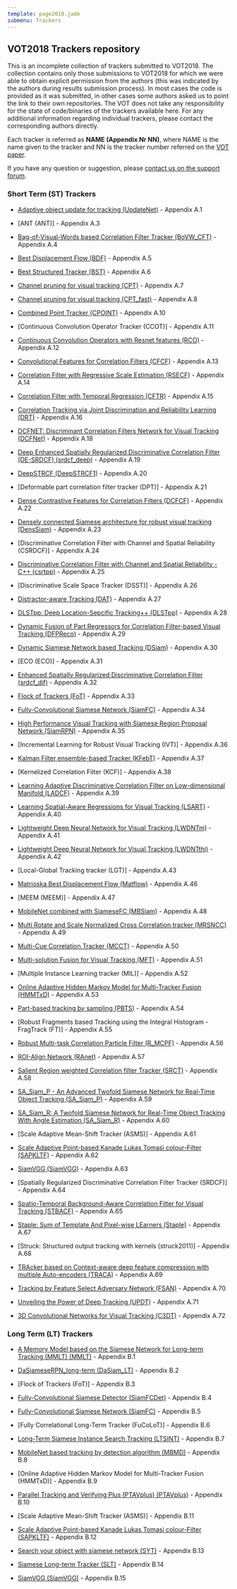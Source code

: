 ```yaml
---
template: page2018.jade
submenu: Trackers
---
```


## VOT2018 Trackers repository

This is an incomplete collection of trackers submitted to VOT2018.
The collection contains only those submissions to VOT2018 for which we were able to obtain explicit permission from the authors (this was indicated by the authors during results submission process). In most cases the code is provided as it was submitted, in other cases some authors asked us to point the link to their own repositories.
The VOT does not take any responsibility for the state of code/binaries of the trackers available here.
For any additional information regarding individual trackers, please contact the corresponding authors directly.

Each tracker is referred as **NAME (Appendix Nr NN)**, where NAME is the name given to the tracker and NN is the tracker number referred on the [VOT paper](http://votchallenge.net/vot2018/presentations/vot_2018_paper.pdf).

If you have any question or suggestion, please <a href="https://groups.google.com/forum/?hl=en#!forum/votchallenge-help"> contact us on the support forum</a>.

### Short Term (ST) Trackers

-   [Adaptive object update for tracking (UpdateNet)](http://submit.votchallenge.net/data/vot2018/UpdateNet-code-2018-06-17T13:45:20.243360.zip) - Appendix A.1

-   [ANT (ANT)] - Appendix A.3

-   [Bag-of-Visual-Words based Correlation Filter Tracker (BoVW_CFT)](http://submit.votchallenge.net/data/vot2018/BoVW_CFT-code-2018-06-16T04:17:11.495760.zip) - Appendix A.4

-   [Best Displacement Flow (BDF)](http://submit.votchallenge.net/data/vot2018/BDF-code-2018-06-18T21:38:14.605589.zip) - Appendix A.5

-   [Best Structured Tracker (BST)](http://submit.votchallenge.net/data/vot2018/BST-code-2018-06-15T16:50:58.916596.zip) - Appendix A.6

-   [Channel pruning for visual tracking (CPT)](http://submit.votchallenge.net/data/vot2018/CPT-code-2018-06-15T01:08:18.814025.zip) - Appendix A.7

-   [Channel pruning for visual tracking (CPT_fast)](http://submit.votchallenge.net/data/vot2018/CPT_fast-code-2018-06-15T01:11:31.216713.zip) - Appendix A.8

-   [Combined Point Tracker (CPOINT)](http://submit.votchallenge.net/data/vot2018/CPOINT-code-2018-06-21T14:44:42.499797.zip) - Appendix A.10

-   [Continuous Convolution Operator Tracker (CCOT)] - Appendix A.11

-   [Continuous Convolution Operators with Resnet features (RCO)](http://submit.votchallenge.net/data/vot2018/RCO-code-2018-06-15T01:24:56.238290.zip) - Appendix A.12

-   [Convolutional Features for Correlation Filters (CFCF)](http://submit.votchallenge.net/data/vot2018/CFCF-code-2018-06-15T05:14:21.197540.zip) - Appendix A.13

-   [Correlation Filter with Regressive Scale Estimation (RSECF)](http://submit.votchallenge.net/data/vot2018/RSECF-code-2018-06-21T09:25:44.936626.zip) - Appendix A.14

-   [Correlation Filter with Temporal Regression (CFTR)](http://submit.votchallenge.net/data/vot2018/CFTR-code-2018-06-15T16:19:41.307549.zip) - Appendix A.15

-   [Correlation Tracking via Joint Discrimination and Reliability Learning (DRT)](http://submit.votchallenge.net/data/vot2018/DRT-code-2018-06-20T17:38:29.447330.zip) - Appendix A.16

-   [DCFNET: Discriminant Correlation Filters Network for Visual Tracking (DCFNet)](http://submit.votchallenge.net/data/vot2018/DCFNet-code-2018-06-18T04:07:36.535105.zip) - Appendix A.18

-   [Deep Enhanced Spatially Regularized Discriminative Correlation Filter (DE-SRDCF) (srdcf_deep)](http://submit.votchallenge.net/data/vot2018/srdcf_deep-code-2018-06-15T10:05:18.515002.zip) - Appendix A.19

-   [DeepSTRCF (DeepSTRCF1)](http://submit.votchallenge.net/data/vot2018/DeepSTRCF1-code-2018-06-15T01:57:53.501380.zip) - Appendix A.20

-   [Deformable part correlation filter tracker (DPT)] - Appendix A.21

-   [Dense Contrastive Features for Correlation Filters (DCFCF)](http://submit.votchallenge.net/data/vot2018/DCFCF-code-2018-06-15T08:18:13.283829.zip) - Appendix A.22

-   [Densely connected Siamese architecture for robust visual tracking (DensSiam)](http://submit.votchallenge.net/data/vot2018/DensSiam-code-2018-06-18T02:59:51.877009.zip) - Appendix A.23

-   [Discriminative Correlation Filter with Channel and Spatial Reliability (CSRDCF)] - Appendix A.24

-   [Discriminative Correlation Filter with Channel and Spatial Reliability - C++ (csrtpp)](http://submit.votchallenge.net/data/vot2018/csrtpp-code-2018-06-16T14:49:45.311254.zip) - Appendix A.25

-   [Discriminative Scale Space Tracker (DSST)] - Appendix A.26

-   [Distractor-aware Tracking (DAT)](http://submit.votchallenge.net/data/vot2018/DAT-code-2018-06-15T07:36:06.008096.zip) - Appendix A.27

-   [DLSTpp: Deep Location-Sepcific Tracking++ (DLSTpp)](http://submit.votchallenge.net/data/vot2018/DLSTpp-code-2018-06-15T03:03:50.464110.zip) - Appendix A.28

-   [Dynamic Fusion of Part Regressors for Correlation Filter-based Visual Tracking (DFPReco)](http://submit.votchallenge.net/data/vot2018/DFPReco-code-2018-06-16T21:38:51.991060.zip) - Appendix A.29

-   [Dynamic Siamese Network based Tracking (DSiam)](http://submit.votchallenge.net/data/vot2018/DSiam-code-2018-06-15T09:20:54.568787.zip) - Appendix A.30

-   [ECO (ECO)] - Appendix A.31

-   [Enhanced Spatially Regularized Discriminative Correlation Filter (srdcf_dif)](http://submit.votchallenge.net/data/vot2018/srdcf_dif-code-2018-06-15T10:05:00.215989.zip) - Appendix A.32

-   [Flock of Trackers (FoT)](http://submit.votchallenge.net/data/vot2018/FoT-code-2018-06-29T13:34:09.045932.zip) - Appendix A.33

-   [Fully-Convolutional Siamese Network (SiamFC)](http://submit.votchallenge.net/data/vot2018/SiamFC-code-2018-06-17T14:07:16.992657.zip) - Appendix A.34

-   [High Performance Visual Tracking with Siamese Region Proposal Network (SiamRPN)](http://submit.votchallenge.net/data/vot2018/SiamRPN-code-2018-06-15T10:17:27.074476.zip) - Appendix A.35

-   [Incremental Learning for Robust Visual Tracking (IVT)] - Appendix A.36

-   [Kalman Filter ensemble-based Tracker (KFebT)](http://submit.votchallenge.net/data/vot2018/KFebT-code-2018-06-14T23:41:23.758391.zip) - Appendix A.37

-   [Kernelized Correlation Filter (KCF)] - Appendix A.38

-   [Learning Adaptive Discriminative Correlation Filter on Low-dimensional Manifold (LADCF)](http://submit.votchallenge.net/data/vot2018/LADCF-code-2018-06-18T20:59:58.836395.zip) - Appendix A.39

-   [Learning Spatial-Aware Regressions for Visual Tracking (LSART)](http://submit.votchallenge.net/data/vot2018/LSART-code-2018-06-16T16:31:24.340539.zip) - Appendix A.40

-   [Lightweight Deep Neural Network for Visual Tracking (LWDNTm)](http://submit.votchallenge.net/data/vot2018/LWDNTm-code-2018-06-15T04:15:04.310044.zip) - Appendix A.41

-   [Lightweight Deep Neural Network for Visual Tracking (LWDNTthi)](http://submit.votchallenge.net/data/vot2018/LWDNTthi-code-2018-06-15T04:13:50.917285.zip) - Appendix A.42

-   [Local-Global Tracking tracker (LGT)] - Appendix A.43

-   [Matrioska Best Displacement Flow (Matflow)](http://submit.votchallenge.net/data/vot2018/Matflow-code-2018-06-18T21:28:55.525286.zip) - Appendix A.46

-   [MEEM (MEEM)] - Appendix A.47

-   [MobileNet combined with SiameseFC (MBSiam)](http://submit.votchallenge.net/data/vot2018/MBSiam-code-2018-06-18T06:35:13.280148.zip) - Appendix A.48

-   [Multi Rotate and Scale Normalized Cross Correlation tracker (MRSNCC)](http://submit.votchallenge.net/data/vot2018/MRSNCC-code-2018-06-22T13:12:58.419809.zip) - Appendix A.49

-   [Multi-Cue Correlation Tracker (MCCT)](http://submit.votchallenge.net/data/vot2018/MCCT-code-2018-06-15T03:41:51.957322.zip) - Appendix A.50

-   [Multi-solution Fusion for Visual Tracking (MFT)](http://submit.votchallenge.net/data/vot2018/MFT-code-2018-06-15T01:08:48.264144.zip) - Appendix A.51

-   [Multiple Instance Learning tracker (MIL)] - Appendix A.52

-   [Online Adaptive Hidden Markov Model for Multi-Tracker Fusion (HMMTxD)](http://submit.votchallenge.net/data/vot2018/HMMTxD-code-2018-06-29T13:37:41.321386.zip) - Appendix A.53

-   [Part-based tracking by sampling (PBTS)](http://submit.votchallenge.net/data/vot2018/PBTS-code-2018-06-15T06:48:02.762707.zip) - Appendix A.54

-   [Robust Fragments based Tracking using the Integral Histogram - FragTrack (FT)] - Appendix A.55

-   [Robust Multi-task Correlation Particle Filter (R_MCPF)](http://submit.votchallenge.net/data/vot2018/R_MCPF-code-2018-06-16T14:00:49.490551.zip) - Appendix A.56

-   [ROI-Align Network (RAnet)](http://submit.votchallenge.net/data/vot2018/RAnet-code-2018-06-15T06:20:40.752493.zip) - Appendix A.57

-   [Salient Region weighted Correlation filter Tracker (SRCT)](http://submit.votchallenge.net/data/vot2018/SRCT-code-2018-06-16T16:10:33.062320.zip) - Appendix A.58

-   [SA_Siam_P - An Advanced Twofold Siamese Network for Real-Time Object Tracking (SA_Siam_P)](http://submit.votchallenge.net/data/vot2018/SA_Siam_P-code-2018-06-20T09:27:14.620782.zip) - Appendix A.59

-   [SA_Siam_R: A Twofold Siamese Network for Real-Time Object Tracking With Angle Estimation (SA_Siam_R)](http://submit.votchallenge.net/data/vot2018/SA_Siam_R-code-2018-06-20T08:58:01.081973.zip) - Appendix A.60

-   [Scale Adaptive Mean-Shift Tracker (ASMS)] - Appendix A.61

-   [Scale Adaptive Point-based Kanade Lukas Tomasi colour-Filter (SAPKLTF)](http://submit.votchallenge.net/data/vot2018/SAPKLTF-code-2018-06-15T08:59:37.075858.zip) - Appendix A.62

-   [SiamVGG (SiamVGG)](http://submit.votchallenge.net/data/vot2018/SiamVGG-code-2018-06-15T15:59:32.687062.zip) - Appendix A.63

-   [Spatially Regularized Discriminative Correlation Filter Tracker (SRDCF)] - Appendix A.64

-   [Spatio-Temporal Background-Aware Correlation Filter for Visual Tracking (STBACF)](http://submit.votchallenge.net/data/vot2018/STBACF-code-2018-06-16T21:35:31.480671.zip) - Appendix A.65

-   [Staple: Sum of Template And Pixel-wise LEarners (Staple)](http://submit.votchallenge.net/data/vot2018/Staple-code-2018-06-17T14:05:02.087450.zip) - Appendix A.67

-   [Struck: Structured output tracking with kernels (struck2011)] - Appendix A.68

-   [TRAcker based on Context-aware deep feature compression with multiple Auto-encoders (TRACA)](http://submit.votchallenge.net/data/vot2018/TRACA-code-2018-06-16T08:28:46.399438.zip) - Appendix A.69

-   [Tracking by Feature Select Adversary Network (FSAN)](http://submit.votchallenge.net/data/vot2018/FSAN-code-2018-06-14T23:41:52.670932.zip) - Appendix A.70

-   [Unveiling the Power of Deep Tracking (UPDT)](http://submit.votchallenge.net/data/vot2018/UPDT-code-2018-06-18T09:13:25.107336.zip) - Appendix A.71

-   [3D Convolutional Networks for Visual Tracking (C3DT)](http://submit.votchallenge.net/data/vot2018/C3DT-code-2018-06-18T08:44:00.894228.zip) - Appendix A.72

### Long Term (LT) Trackers

-   [A Memory Model based on the Siamese Network for Long-term Tracking (MMLT) (MMLT)](http://submit.votchallenge.net/data/vot-lt2018/MMLT-code-2018-06-15T00:34:15.761608.zip) - Appendix B.1

-   [DaSiameseRPN_long-term (DaSiam_LT)](http://submit.votchallenge.net/data/vot-lt2018/DaSiam_LT-code-2018-06-15T03:09:06.015144.zip) - Appendix B.2

-   [Flock of Trackers (FoT)] - Appendix B.3

-   [Fully-Convolutional Siamese Detector (SiamFCDet)](http://submit.votchallenge.net/data/vot-lt2018/SiamFCDet-code-2018-06-17T14:54:25.737473.zip) - Appendix B.4

-   [Fully-Convolutional Siamese Network (SiamFC)](http://submit.votchallenge.net/data/vot-lt2018/SiamFC-code-2018-06-17T14:47:49.158652.zip) - Appendix B.5

-   [Fully Correlational Long-Term Tracker (FuCoLoT)] - Appendix B.6

-   [Long-Term Siamese Instance Search Tracking (LTSINT)](http://submit.votchallenge.net/data/vot-lt2018/LTSINT-code-2018-06-15T17:31:51.055258.zip) - Appendix B.7

-   [MobileNet based tracking by detection algorithm (MBMD)](http://submit.votchallenge.net/data/vot-lt2018/MBMD-code-2018-06-18T06:33:22.519702.zip) - Appendix B.8

-   [Online Adaptive Hidden Markov Model for Multi-Tracker Fusion (HMMTxD)] - Appendix B.9

-   [Parallel Tracking and Verifying Plus (PTAVplus) (PTAVplus)](http://submit.votchallenge.net/data/vot-lt2018/PTAVplus-code-2018-06-14T21:58:31.352912.zip) - Appendix B.10

-   [Scale Adaptive Mean-Shift Tracker (ASMS)] - Appendix B.11

-   [Scale Adaptive Point-based Kanade Lukas Tomasi colour-Filter (SAPKLTF)](http://submit.votchallenge.net/data/vot-lt2018/SAPKLTF-code-2018-06-15T08:58:55.904022.zip) - Appendix B.12

-   [Search your object with siamese network (SYT)](http://submit.votchallenge.net/data/vot-lt2018/SYT-code-2018-06-15T11:09:14.594050.zip) - Appendix B.13

-   [Siamese Long-term Tracker (SLT)](http://submit.votchallenge.net/data/vot-lt2018/SLT-code-2018-06-15T01:05:31.428690.zip) - Appendix B.14

-   [SiamVGG (SiamVGG)](http://submit.votchallenge.net/data/vot-lt2018/SiamVGG-code-2018-06-15T16:00:30.295916.zip) - Appendix B.15
